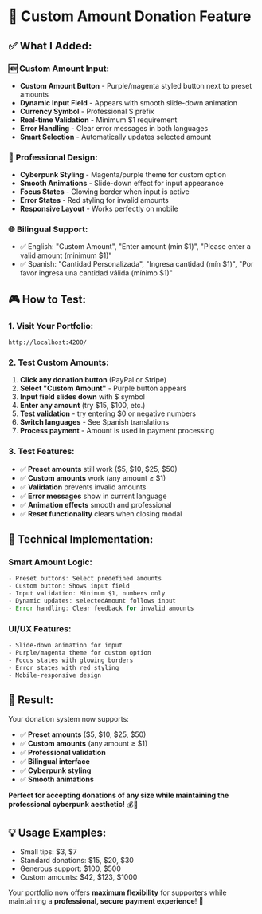 # 🎯 Custom Amount Donation Feature

## ✅ **What I Added:**

### 🆕 **Custom Amount Input:**
- **Custom Amount Button** - Purple/magenta styled button next to preset amounts
- **Dynamic Input Field** - Appears with smooth slide-down animation
- **Currency Symbol** - Professional $ prefix
- **Real-time Validation** - Minimum $1 requirement
- **Error Handling** - Clear error messages in both languages
- **Smart Selection** - Automatically updates selected amount

### 🎨 **Professional Design:**
- **Cyberpunk Styling** - Magenta/purple theme for custom option
- **Smooth Animations** - Slide-down effect for input appearance
- **Focus States** - Glowing border when input is active
- **Error States** - Red styling for invalid amounts
- **Responsive Layout** - Works perfectly on mobile

### 🌐 **Bilingual Support:**
- ✅ English: "Custom Amount", "Enter amount (min $1)", "Please enter a valid amount (minimum $1)"
- ✅ Spanish: "Cantidad Personalizada", "Ingresa cantidad (mín $1)", "Por favor ingresa una cantidad válida (mínimo $1)"

## 🎮 **How to Test:**

### 1. **Visit Your Portfolio:**
```
http://localhost:4200/
```

### 2. **Test Custom Amounts:**
1. **Click any donation button** (PayPal or Stripe)
2. **Select "Custom Amount"** - Purple button appears
3. **Input field slides down** with $ symbol
4. **Enter any amount** (try $15, $100, etc.)
5. **Test validation** - try entering $0 or negative numbers
6. **Switch languages** - See Spanish translations
7. **Process payment** - Amount is used in payment processing

### 3. **Test Features:**
- ✅ **Preset amounts** still work ($5, $10, $25, $50)
- ✅ **Custom amounts** work (any amount ≥ $1)
- ✅ **Validation** prevents invalid amounts
- ✅ **Error messages** show in current language
- ✅ **Animation effects** smooth and professional
- ✅ **Reset functionality** clears when closing modal

## 🔧 **Technical Implementation:**

### **Smart Amount Logic:**
```typescript
- Preset buttons: Select predefined amounts
- Custom button: Shows input field
- Input validation: Minimum $1, numbers only
- Dynamic updates: selectedAmount follows input
- Error handling: Clear feedback for invalid amounts
```

### **UI/UX Features:**
```css
- Slide-down animation for input
- Purple/magenta theme for custom option
- Focus states with glowing borders
- Error states with red styling
- Mobile-responsive design
```

## 🚀 **Result:**

Your donation system now supports:
- ✅ **Preset amounts** ($5, $10, $25, $50)
- ✅ **Custom amounts** (any amount ≥ $1)
- ✅ **Professional validation**
- ✅ **Bilingual interface**
- ✅ **Cyberpunk styling**
- ✅ **Smooth animations**

**Perfect for accepting donations of any size while maintaining the professional cyberpunk aesthetic!** 💰🚀

## 💡 **Usage Examples:**
- Small tips: $3, $7
- Standard donations: $15, $20, $30
- Generous support: $100, $500
- Custom amounts: $42, $123, $1000

Your portfolio now offers **maximum flexibility** for supporters while maintaining a **professional, secure payment experience**! 🎉